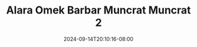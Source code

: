 --- 
title: "Alara Omek Barbar Muncrat Muncrat 2"
description: "streaming bokep Alara Omek Barbar Muncrat Muncrat 2  tele video full baru"
date: 2024-09-14T20:10:16-08:00
file_code: "hoy7c4yn1lx7"
draft: false
cover: "bly81grebj2s14aq.jpg"
tags: ["Alara", "Omek", "Barbar", "Muncrat", "Muncrat", "bokep-indo", "bokep-viral", "bokep-ig"]
length: 331
fld_id: "1483013"
foldername: "Alara update"
categories: ["Alara update"]
views: 0
---